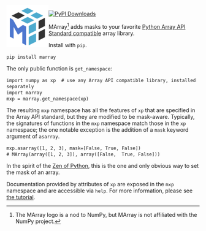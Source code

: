 <a href="https://mdhaber.github.io/marray">
  <img src="https://github.com/mdhaber/marray/blob/main/mybook/logo.svg" alt="Logo" width="110" height="110" align="left" />
</a>

[![PyPI Downloads](https://img.shields.io/pypi/dm/marray.svg?label=Pypi%20downloads)](https://pypi.org/project/marray/)

MArray[^1] adds masks to your favorite
[Python Array API Standard compatible](https://data-apis.org/array-api/latest/)
array library.

Install with `pip`.

```shell
pip install marray
```

The only public function is `get_namespace`:

```python3
import numpy as xp  # use any Array API compatible library, installed separately
import marray
mxp = marray.get_namespace(xp)
```

The resulting `mxp` namespace has all the features of `xp` that are specified
in the Array API standard, but they are modified to be mask-aware. Typically, the
signatures of functions in the `mxp` namespace match those in the `xp` namespace;
the one notable exception is the addition of a `mask` keyword argument of `asarray`.

```python3
mxp.asarray([1, 2, 3], mask=[False, True, False])
# MArray(array([1, 2, 3]), array([False,  True, False]))
```

In the spirit of the [Zen of Python](https://peps.python.org/pep-0020/), this is the one
and only obvious way to set the mask of an array.

Documentation provided by attributes of `xp` are exposed in the `mxp`
namespace and are accessible via `help`. For more information, please see
[the tutorial](https://mdhaber.github.io/marray/tutorial.html).

[^1]: The MArray logo is a nod to NumPy, but MArray is not affiliated with the NumPy project.
